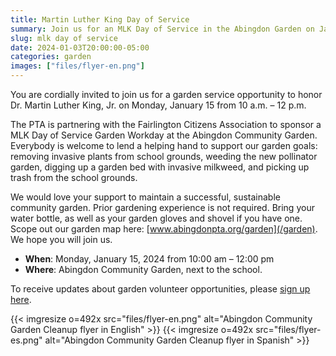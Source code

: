 ```yaml
--- 
title: Martin Luther King Day of Service
summary: Join us for an MLK Day of Service in the Abingdon Garden on January 15.
slug: mlk day of service
date: 2024-01-03T20:00:00-05:00
categories: garden
images: ["files/flyer-en.png"]
---
```


You are cordially invited to join us for a garden service opportunity to honor Dr. Martin Luther King, Jr. on Monday, January 15 from 10 a.m. – 12 p.m.

The PTA is partnering with the Fairlington Citizens Association to sponsor a MLK Day of Service Garden Workday at the Abingdon Community Garden. Everybody is welcome to lend a helping hand to support our garden goals: removing invasive plants from school grounds, weeding the new pollinator garden, digging up a garden bed with invasive milkweed, and picking up trash from the school grounds.

We would love your support to maintain a successful, sustainable community garden. Prior gardening experience is not required. Bring your water bottle, as well as your garden gloves and shovel if you have one. Scope out our garden map here: [www.abingdonpta.org/garden](/garden). We hope you will join us.

- **When**: Monday, January 15, 2024 from 10:00 am – 12:00 pm
- **Where**: Abingdon Community Garden, next to the school.

To receive updates about garden volunteer opportunities, please [sign up here](https://us10.list-manage.com/subscribe?u=f9c2cb9188c78232702100f91&id=50d30d2a32).

{{< imgresize o=492x src="files/flyer-en.png" alt="Abingdon Community Garden Cleanup flyer in English" >}}
{{< imgresize o=492x src="files/flyer-es.png" alt="Abingdon Community Garden Cleanup flyer in Spanish" >}}